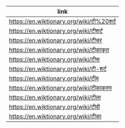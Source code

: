 |link|
|----|
|https://en.wiktionary.org/wiki/टी%20शर्ट|
|https://en.wiktionary.org/wiki/टीशर्ट|
|https://en.wiktionary.org/wiki/टीचर|
|https://en.wiktionary.org/wiki/टीकाकृत|
|https://en.wiktionary.org/wiki/टीस|
|https://en.wiktionary.org/wiki/टी-शर्ट|
|https://en.wiktionary.org/wiki/टीम|
|https://en.wiktionary.org/wiki/टीकाकरण|
|https://en.wiktionary.org/wiki/टीला|
|https://en.wiktionary.org/wiki/टीवी|
|https://en.wiktionary.org/wiki/टीका|
